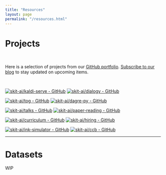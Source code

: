 ```yaml
---
title: "Resources"
layout: page
permalink: "/resources.html"
---
```


# Projects

<br>

Here is a selection of projects from our [<u>GitHub
portfolio</u>](https://github.com/skit-ai/). [<u>Subscribe to our
blog</u>](/feed.xml) to stay updated on upcoming items.

<br>

[![skit-ai/kaldi-serve - GitHub](https://gh-card.dev/repos/skit-ai/kaldi-serve.svg)](https://github.com/skit-ai/kaldi-serve) [![skit-ai/dialogy - GitHub](https://gh-card.dev/repos/skit-ai/dialogy.svg)](https://github.com/skit-ai/dialogy)

[![skit-ai/tog - GitHub](https://gh-card.dev/repos/skit-ai/tog.svg)](https://github.com/skit-ai/tog) [![skit-ai/dagre-py - GitHub](https://gh-card.dev/repos/skit-ai/dagre-py.svg)](https://github.com/skit-ai/dagre-py)

[![skit-ai/talks - GitHub](https://gh-card.dev/repos/skit-ai/talks.svg)](https://github.com/skit-ai/talks) [![skit-ai/paper-reading - GitHub](https://gh-card.dev/repos/skit-ai/paper-reading.svg)](https://github.com/skit-ai/paper-reading)

[![skit-ai/curriculum - GitHub](https://gh-card.dev/repos/skit-ai/curriculum.svg)](https://github.com/skit-ai/curriculum) [![skit-ai/hiring - GitHub](https://gh-card.dev/repos/skit-ai/hiring.svg)](https://github.com/skit-ai/hiring)

[![skit-ai/ink-simulator - GitHub](https://gh-card.dev/repos/skit-ai/ink-simulator.svg)](https://github.com/skit-ai/ink-simulator) [![skit-ai/ccb - GitHub](https://gh-card.dev/repos/skit-ai/ccb.svg)](https://github.com/skit-ai/ccb)

---

# Datasets

WIP
